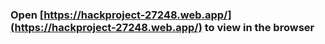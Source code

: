 ### Open [https://hackproject-27248.web.app/](https://hackproject-27248.web.app/) to view in the browser
